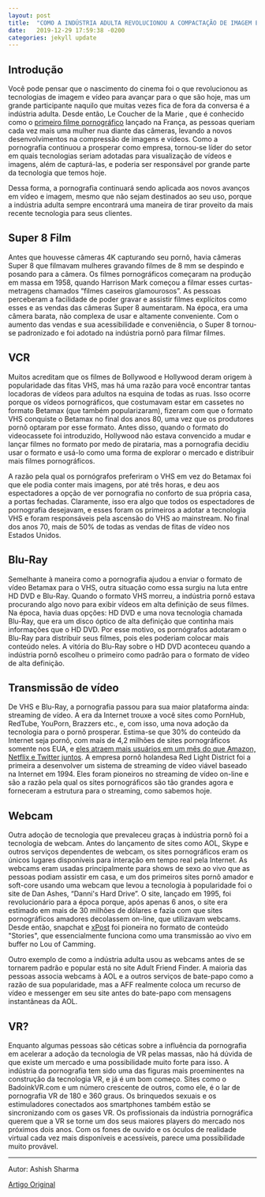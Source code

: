 ```yaml
---
layout: post
title:  "COMO A INDÚSTRIA ADULTA REVOLUCIONOU A COMPACTAÇÃO DE IMAGEM E VÍDEO"
date:   2019-12-29 17:59:38 -0200
categories: jekyll update
---
```



## Introdução

Você pode pensar que o nascimento do cinema foi o que revolucionou as tecnologias de imagem e vídeo para avançar para o que são hoje, mas um grande participante naquilo que muitas vezes fica de fora da conversa é a indústria adulta. Desde então, Le Coucher de la Marie , que é conhecido como o [primeiro filme pornográfico](https://www.filmsite.org/sexinfilms1.html) lançado na França, as pessoas queriam cada vez mais uma mulher nua diante das câmeras, levando a novos desenvolvimentos na compressão de imagens e vídeos. Como a pornografia continuou a prosperar como empresa, tornou-se líder do setor em quais tecnologias seriam adotadas para visualização de vídeos e imagens, além de capturá-las, e poderia ser responsável por grande parte da tecnologia que temos hoje.

Dessa forma, a pornografia continuará sendo aplicada aos novos avanços em vídeo e imagem, mesmo que não sejam destinados ao seu uso, porque a indústria adulta sempre encontrará uma maneira de tirar proveito da mais recente tecnologia para seus clientes.

## Super 8 Film

Antes que houvesse câmeras 4K capturando seu pornô, havia câmeras Super 8 que filmavam mulheres gravando filmes de 8 mm se despindo e posando para a câmera. Os filmes pornográficos começaram na produção em massa em 1958, quando Harrison Mark começou a filmar esses curtas-metragens chamados “filmes caseiros glamourosos”. As pessoas perceberam a facilidade de poder gravar e assistir filmes explícitos como esses e as vendas das câmeras Super 8 aumentaram. Na época, era uma câmera barata, não complexa de usar e altamente conveniente. Com o aumento das vendas e sua acessibilidade e conveniência, o Super 8 tornou-se padronizado e foi adotado na indústria pornô para filmar filmes.

## VCR

Muitos acreditam que os filmes de Bollywood e Hollywood deram origem à popularidade das fitas VHS, mas há uma razão para você encontrar tantas locadoras de vídeos para adultos na esquina de todas as ruas. Isso ocorre porque os vídeos pornográficos, que costumavam estar em cassetes no formato Betamax (que também popularizaram), fizeram com que o formato VHS conquiste o Betamax no final dos anos 80, uma vez que os produtores pornô optaram por esse formato. Antes disso, quando o formato do videocassete foi introduzido, Hollywood não estava convencido a mudar e lançar filmes no formato por medo de pirataria, mas a pornografia decidiu usar o formato e usá-lo como uma forma de explorar o mercado e distribuir mais filmes pornográficos.

A razão pela qual os pornógrafos preferiram o VHS em vez do Betamax foi que ele podia conter mais imagens, por até três horas, e deu aos espectadores a opção de ver pornografia no conforto de sua própria casa, a portas fechadas. Claramente, isso era algo que todos os espectadores de pornografia desejavam, e esses foram os primeiros a adotar a tecnologia VHS e foram responsáveis ​​pela ascensão do VHS ao mainstream. No final dos anos 70, mais de 50% de todas as vendas de fitas de vídeo nos Estados Unidos.

## Blu-Ray

Semelhante à maneira como a pornografia ajudou a enviar o formato de vídeo Betamax para o VHS, outra situação como essa surgiu na luta entre HD DVD e Blu-Ray. Quando o formato VHS morreu, a indústria pornô estava procurando algo novo para exibir vídeos em alta definição de seus filmes. Na época, havia duas opções: HD DVD e uma nova tecnologia chamada Blu-Ray, que era um disco óptico de alta definição que continha mais informações que o HD DVD. Por esse motivo, os pornógrafos adotaram o Blu-Ray para distribuir seus filmes, pois eles poderiam colocar mais conteúdo neles. A vitória do Blu-Ray sobre o HD DVD aconteceu quando a indústria pornô escolheu o primeiro como padrão para o formato de vídeo de alta definição.

## Transmissão de vídeo

De VHS e Blu-Ray, a pornografia passou para sua maior plataforma ainda: streaming de vídeo. A era da Internet trouxe a você sites como PornHub, RedTube, YouPorn, Brazzers etc., e, com isso, uma nova adoção da tecnologia para o pornô prosperar. Estima-se que 30% do conteúdo da Internet seja pornô, com mais de 4,2 milhões de sites pornográficos somente nos EUA, e [eles atraem mais usuários em um mês do que Amazon, Netflix e Twitter juntos](https://medium.com/@strokendotcom/how-the-adult-industry-has-shaped-technology-a-short-history-723b1afc3974). A empresa pornô holandesa Red Light District foi a primeira a desenvolver um sistema de streaming de vídeo viável baseado na Internet em 1994. Eles foram pioneiros no streaming de vídeo on-line e são a razão pela qual os sites pornográficos são tão grandes agora e forneceram a estrutura para o streaming, como sabemos hoje.


## Webcam

Outra adoção de tecnologia que prevaleceu graças à indústria pornô foi a tecnologia de webcam. Antes do lançamento de sites como AOL, Skype e outros serviços dependentes de webcam, os sites pornográficos eram os únicos lugares disponíveis para interação em tempo real pela Internet. As webcams eram usadas principalmente para shows de sexo ao vivo que as pessoas podiam assistir em casa, e um dos primeiros sites pornô amador e soft-core usando uma webcam que levou a tecnologia à popularidade foi o site de Dan Ashes, “Danni's Hard Drive”. O site, lançado em 1995, foi revolucionário para a época porque, após apenas 6 anos, o site era estimado em mais de 30 milhões de dólares e fazia com que sites pornográficos amadores decolassem on-line, que utilizavam webcams. Desde então, snapchat e [xPost](https://xpost.com/) foi pioneira no formato de conteúdo "Stories", que essencialmente funciona como uma transmissão ao vivo em buffer no Lou of Camming.

Outro exemplo de como a indústria adulta usou as webcams antes de se tornarem padrão e popular está no site Adult Friend Finder. A maioria das pessoas associa webcams à AOL e a outros serviços de bate-papo como a razão de sua popularidade, mas a AFF realmente coloca um recurso de vídeo e messenger em seu site antes do bate-papo com mensagens instantâneas da AOL.


## VR?

Enquanto algumas pessoas são céticas sobre a influência da pornografia em acelerar a adoção da tecnologia de VR pelas massas, não há dúvida de que existe um mercado e uma possibilidade muito forte para isso. A indústria da pornografia tem sido uma das figuras mais proeminentes na construção da tecnologia VR, e já é um bom começo. Sites como o BadoinkVR.com e um número crescente de outros, como ele, é o lar de pornografia VR de 180 e 360 graus. Os brinquedos sexuais e os estimuladores conectados aos smartphones também estão se sincronizando com os gases VR. Os profissionais da indústria pornográfica querem que a VR se torne um dos seus maiores players do mercado nos próximos dois anos. Com os fones de ouvido e os óculos de realidade virtual cada vez mais disponíveis e acessíveis, parece uma possibilidade muito provável.

---

Autor: Ashish Sharma

[Artigo Original](https://www.datacompression.info/how-the-adult-industry-revolutionized-image-and-video-compression/)



